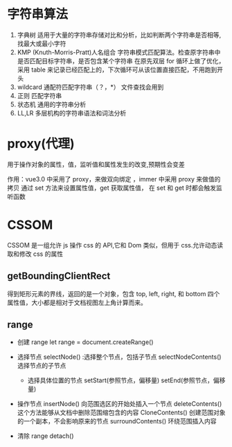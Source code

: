 # 字符串算法

1. 字典树
   适用于大量的字符串存储对比和分析，比如判断两个字符串是否相等,找最大或最小字符
2. KMP (Knuth-Morris-Pratt)人名组合
   字符串模式匹配算法。检查原字符串中是否匹配目标字符串，是否包含某个字符串
   在原先双层 for 循环上做了优化，采用 table 来记录已经匹配上的，下次循环可从该位置直接匹配，不用跑到开头
3. wildcard
   通配符匹配字符串（？，\*）
   文件查找会用到
4. 正则
   匹配字符串
5. 状态机
   通用的字符串分析
6. LL,LR
   多层机构的字符串语法和词法分析

# proxy(代理)

用于操作对象的属性，值，监听值和属性发生的改变,预期性会变差

作用：vue3.0 中采用了 proxy，来做双向绑定 ，immer 中采用 proxy 来做值的拷贝
通过 set 方法来设置属性值，get 获取属性值， 在 set 和 get 时都会触发监听函数

# CSSOM

CSSOM 是一组允许 js 操作 css 的 API,它和 Dom 类似，但用于 css.允许动态读取和修改 css 的属性

## getBoundingClientRect

得到矩形元素的界线，返回的是一个对象，包含 top, left, right, 和 bottom 四个属性值，大小都是相对于文档视图左上角计算而来。

## range

- 创建 range
  let range = document.createRange()

- 选择节点
  selectNode() :选择整个节点，包括子节点
  selectNodeContents() 选择节点的子节点

  - 选择具体位置的节点
    setStart(参照节点，偏移量)
    setEnd(参照节点，偏移量)

- 操作节点
  insertNode() 向范围选区的开始处插入一个节点
  deleteContents() 这个方法能够从文档中删除范围缩包含的内容
  CloneContents() 创建范围对象的一个副本，不会影响原来的节点
  surroundContents() 环绕范围插入内容

- 清除 range
  detach()
